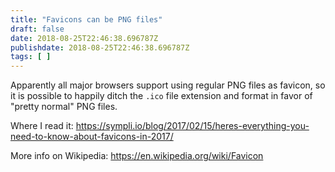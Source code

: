 ```yaml
---
title: "Favicons can be PNG files"
draft: false
date: 2018-08-25T22:46:38.696787Z
publishdate: 2018-08-25T22:46:38.696787Z
tags: [ ]
---
```

Apparently all major browsers support using regular PNG files as favicon, so it is possible to happily ditch the `.ico` file extension and format in favor of "pretty normal" PNG files.

Where I read it: https://sympli.io/blog/2017/02/15/heres-everything-you-need-to-know-about-favicons-in-2017/

More info on Wikipedia: https://en.wikipedia.org/wiki/Favicon
    